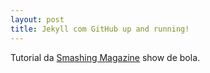 ```yaml
---
layout: post
title: Jekyll com GitHub up and running!
---
```


Tutorial da [Smashing Magazine](http://www.smashingmagazine.com/2014/08/01/build-blog-jekyll-github-pages/) show de bola.

